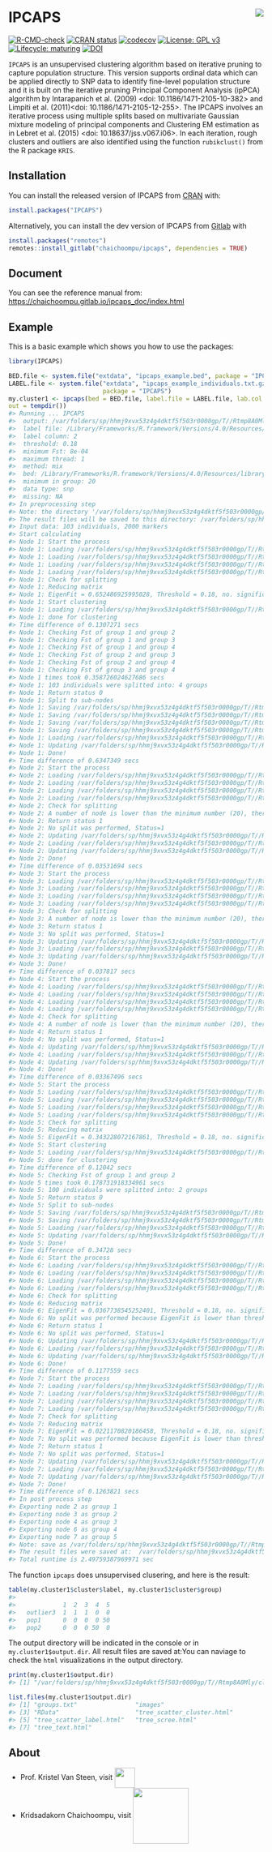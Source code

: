 
<!-- README.md is generated from README.Rmd. Please edit that file -->

# IPCAPS <img src="man/figures/ipcaps_logo.png" align="right" />

<!-- badges: start -->

[![R-CMD-check](https://github.com/kridsadakorn/ipcaps/workflows/R-CMD-check/badge.svg)](https://github.com/kridsadakorn/ipcaps/actions)
[![CRAN
status](https://www.r-pkg.org/badges/version/IPCAPS)](https://CRAN.R-project.org/package=IPCAPS)
[![codecov](https://codecov.io/gh/kridsadakorn/ipcaps/branch/master/graph/badge.svg?token=GGF640V5QY)](https://codecov.io/gh/kridsadakorn/ipcaps)
[![License: GPL
v3](https://img.shields.io/badge/License-GPLv3-blue.svg)](https://www.gnu.org/licenses/gpl-3.0)
[![Lifecycle:
maturing](https://img.shields.io/badge/lifecycle-maturing-blue.svg)](https://www.tidyverse.org/lifecycle/#maturing)
[![DOI](https://zenodo.org/badge/333291312.svg)](https://zenodo.org/badge/latestdoi/333291312)
<!-- badges: end -->

`IPCAPS` is an unsupervised clustering algorithm based on iterative
pruning to capture population structure. This version supports ordinal
data which can be applied directly to SNP data to identify fine-level
population structure and it is built on the iterative pruning Principal
Component Analysis (ipPCA) algorithm by Intarapanich et al. (2009)
\<doi: 10.1186/1471-2105-10-382\> and Limpiti et al. (2011)\<doi:
10.1186/1471-2105-12-255\>. The IPCAPS involves an iterative process
using multiple splits based on multivariate Gaussian mixture modeling of
principal components and Clustering EM estimation as in Lebret et
al. (2015) \<doi: 10.18637/jss.v067.i06\>. In each iteration, rough
clusters and outliers are also identified using the function
`rubikclust()` from the R package `KRIS`.

## Installation

You can install the released version of IPCAPS from
[CRAN](https://CRAN.R-project.org) with:

``` r
install.packages("IPCAPS")
```

Alternatively, you can install the dev version of IPCAPS from
[Gitlab](https://gitlab.com/chaichoompu/ipcaps) with

``` r
install.packages("remotes")
remotes::install_gitlab("chaichoompu/ipcaps", dependencies = TRUE)
```

## Document

You can see the reference manual from:
<https://chaichoompu.gitlab.io/ipcaps_doc/index.html>

## Example

This is a basic example which shows you how to use the packages:

``` r
library(IPCAPS)

BED.file <- system.file("extdata", "ipcaps_example.bed", package = "IPCAPS")
LABEL.file <- system.file("extdata", "ipcaps_example_individuals.txt.gz",
                          package = "IPCAPS")
my.cluster1 <- ipcaps(bed = BED.file, label.file = LABEL.file, lab.col = 2,
out = tempdir())
#> Running ... IPCAPS 
#>  output: /var/folders/sp/hhmj9xvx53z4g4dktf5f503r0000gp/T//Rtmp8A0Mly 
#>  label file: /Library/Frameworks/R.framework/Versions/4.0/Resources/library/IPCAPS/extdata/ipcaps_example_individuals.txt.gz
#>  label column: 2
#>  threshold: 0.18
#>  minimum Fst: 8e-04
#>  maximum thread: 1
#>  method: mix
#>  bed: /Library/Frameworks/R.framework/Versions/4.0/Resources/library/IPCAPS/extdata/ipcaps_example.bed
#>  minimum in group: 20
#>  data type: snp
#>  missing: NA
#> In preprocessing step
#> Note: the directory '/var/folders/sp/hhmj9xvx53z4g4dktf5f503r0000gp/T//Rtmp8A0Mly' is existed. 
#> The result files will be saved to this directory: /var/folders/sp/hhmj9xvx53z4g4dktf5f503r0000gp/T//Rtmp8A0Mly/cluster_output 
#> Input data: 103 individuals, 2000 markers
#> Start calculating
#> Node 1: Start the process
#> Node 1: Loading /var/folders/sp/hhmj9xvx53z4g4dktf5f503r0000gp/T//Rtmp8A0Mly/cluster_output/RData/tree.RData
#> Node 1: Loading /var/folders/sp/hhmj9xvx53z4g4dktf5f503r0000gp/T//Rtmp8A0Mly/cluster_output/RData/condition.RData
#> Node 1: Loading /var/folders/sp/hhmj9xvx53z4g4dktf5f503r0000gp/T//Rtmp8A0Mly/cluster_output/RData/rawdata.RData
#> Node 1: Loading /var/folders/sp/hhmj9xvx53z4g4dktf5f503r0000gp/T//Rtmp8A0Mly/cluster_output/RData/node1.RData
#> Node 1: Check for splitting
#> Node 1: Reducing matrix
#> Node 1: EigenFit = 0.652486925995028, Threshold = 0.18, no. significant PCs = 3
#> Node 1: Start clustering
#> Node 1: Loading /var/folders/sp/hhmj9xvx53z4g4dktf5f503r0000gp/T//Rtmp8A0Mly/cluster_output/RData/node1.RData
#> Node 1: done for clustering
#> Time difference of 0.1307271 secs
#> Node 1: Checking Fst of group 1 and group 2
#> Node 1: Checking Fst of group 1 and group 3
#> Node 1: Checking Fst of group 1 and group 4
#> Node 1: Checking Fst of group 2 and group 3
#> Node 1: Checking Fst of group 2 and group 4
#> Node 1: Checking Fst of group 3 and group 4
#> Node 1 times took 0.358726024627686 secs
#> Node 1: 103 individuals were splitted into: 4 groups
#> Node 1: Return status 0
#> Node 1: Split to sub-nodes
#> Node 1: Saving /var/folders/sp/hhmj9xvx53z4g4dktf5f503r0000gp/T//Rtmp8A0Mly/cluster_output/RData/node2.RData
#> Node 1: Saving /var/folders/sp/hhmj9xvx53z4g4dktf5f503r0000gp/T//Rtmp8A0Mly/cluster_output/RData/node3.RData
#> Node 1: Saving /var/folders/sp/hhmj9xvx53z4g4dktf5f503r0000gp/T//Rtmp8A0Mly/cluster_output/RData/node4.RData
#> Node 1: Saving /var/folders/sp/hhmj9xvx53z4g4dktf5f503r0000gp/T//Rtmp8A0Mly/cluster_output/RData/node5.RData
#> Node 1: Loading /var/folders/sp/hhmj9xvx53z4g4dktf5f503r0000gp/T//Rtmp8A0Mly/cluster_output/RData/tree.RData
#> Node 1: Updating /var/folders/sp/hhmj9xvx53z4g4dktf5f503r0000gp/T//Rtmp8A0Mly/cluster_output/RData/tree.RData
#> Node 1: Done!
#> Time difference of 0.6347349 secs
#> Node 2: Start the process
#> Node 2: Loading /var/folders/sp/hhmj9xvx53z4g4dktf5f503r0000gp/T//Rtmp8A0Mly/cluster_output/RData/tree.RData
#> Node 2: Loading /var/folders/sp/hhmj9xvx53z4g4dktf5f503r0000gp/T//Rtmp8A0Mly/cluster_output/RData/condition.RData
#> Node 2: Loading /var/folders/sp/hhmj9xvx53z4g4dktf5f503r0000gp/T//Rtmp8A0Mly/cluster_output/RData/rawdata.RData
#> Node 2: Loading /var/folders/sp/hhmj9xvx53z4g4dktf5f503r0000gp/T//Rtmp8A0Mly/cluster_output/RData/node2.RData
#> Node 2: Check for splitting
#> Node 2: A number of node is lower than the minimum number (20), therefore split was not performed
#> Node 2: Return status 1
#> Node 2: No split was performed, Status=1
#> Node 2: Updating /var/folders/sp/hhmj9xvx53z4g4dktf5f503r0000gp/T//Rtmp8A0Mly/cluster_output/RData/leafnode.RData
#> Node 2: Loading /var/folders/sp/hhmj9xvx53z4g4dktf5f503r0000gp/T//Rtmp8A0Mly/cluster_output/RData/tree.RData
#> Node 2: Updating /var/folders/sp/hhmj9xvx53z4g4dktf5f503r0000gp/T//Rtmp8A0Mly/cluster_output/RData/tree.RData
#> Node 2: Done!
#> Time difference of 0.03531694 secs
#> Node 3: Start the process
#> Node 3: Loading /var/folders/sp/hhmj9xvx53z4g4dktf5f503r0000gp/T//Rtmp8A0Mly/cluster_output/RData/tree.RData
#> Node 3: Loading /var/folders/sp/hhmj9xvx53z4g4dktf5f503r0000gp/T//Rtmp8A0Mly/cluster_output/RData/condition.RData
#> Node 3: Loading /var/folders/sp/hhmj9xvx53z4g4dktf5f503r0000gp/T//Rtmp8A0Mly/cluster_output/RData/rawdata.RData
#> Node 3: Loading /var/folders/sp/hhmj9xvx53z4g4dktf5f503r0000gp/T//Rtmp8A0Mly/cluster_output/RData/node3.RData
#> Node 3: Check for splitting
#> Node 3: A number of node is lower than the minimum number (20), therefore split was not performed
#> Node 3: Return status 1
#> Node 3: No split was performed, Status=1
#> Node 3: Updating /var/folders/sp/hhmj9xvx53z4g4dktf5f503r0000gp/T//Rtmp8A0Mly/cluster_output/RData/leafnode.RData
#> Node 3: Loading /var/folders/sp/hhmj9xvx53z4g4dktf5f503r0000gp/T//Rtmp8A0Mly/cluster_output/RData/tree.RData
#> Node 3: Updating /var/folders/sp/hhmj9xvx53z4g4dktf5f503r0000gp/T//Rtmp8A0Mly/cluster_output/RData/tree.RData
#> Node 3: Done!
#> Time difference of 0.037817 secs
#> Node 4: Start the process
#> Node 4: Loading /var/folders/sp/hhmj9xvx53z4g4dktf5f503r0000gp/T//Rtmp8A0Mly/cluster_output/RData/tree.RData
#> Node 4: Loading /var/folders/sp/hhmj9xvx53z4g4dktf5f503r0000gp/T//Rtmp8A0Mly/cluster_output/RData/condition.RData
#> Node 4: Loading /var/folders/sp/hhmj9xvx53z4g4dktf5f503r0000gp/T//Rtmp8A0Mly/cluster_output/RData/rawdata.RData
#> Node 4: Loading /var/folders/sp/hhmj9xvx53z4g4dktf5f503r0000gp/T//Rtmp8A0Mly/cluster_output/RData/node4.RData
#> Node 4: Check for splitting
#> Node 4: A number of node is lower than the minimum number (20), therefore split was not performed
#> Node 4: Return status 1
#> Node 4: No split was performed, Status=1
#> Node 4: Updating /var/folders/sp/hhmj9xvx53z4g4dktf5f503r0000gp/T//Rtmp8A0Mly/cluster_output/RData/leafnode.RData
#> Node 4: Loading /var/folders/sp/hhmj9xvx53z4g4dktf5f503r0000gp/T//Rtmp8A0Mly/cluster_output/RData/tree.RData
#> Node 4: Updating /var/folders/sp/hhmj9xvx53z4g4dktf5f503r0000gp/T//Rtmp8A0Mly/cluster_output/RData/tree.RData
#> Node 4: Done!
#> Time difference of 0.03367496 secs
#> Node 5: Start the process
#> Node 5: Loading /var/folders/sp/hhmj9xvx53z4g4dktf5f503r0000gp/T//Rtmp8A0Mly/cluster_output/RData/tree.RData
#> Node 5: Loading /var/folders/sp/hhmj9xvx53z4g4dktf5f503r0000gp/T//Rtmp8A0Mly/cluster_output/RData/condition.RData
#> Node 5: Loading /var/folders/sp/hhmj9xvx53z4g4dktf5f503r0000gp/T//Rtmp8A0Mly/cluster_output/RData/rawdata.RData
#> Node 5: Loading /var/folders/sp/hhmj9xvx53z4g4dktf5f503r0000gp/T//Rtmp8A0Mly/cluster_output/RData/node5.RData
#> Node 5: Check for splitting
#> Node 5: Reducing matrix
#> Node 5: EigenFit = 0.343228072167861, Threshold = 0.18, no. significant PCs = 3
#> Node 5: Start clustering
#> Node 5: Loading /var/folders/sp/hhmj9xvx53z4g4dktf5f503r0000gp/T//Rtmp8A0Mly/cluster_output/RData/node5.RData
#> Node 5: done for clustering
#> Time difference of 0.12042 secs
#> Node 5: Checking Fst of group 1 and group 2
#> Node 5 times took 0.178731918334961 secs
#> Node 5: 100 individuals were splitted into: 2 groups
#> Node 5: Return status 0
#> Node 5: Split to sub-nodes
#> Node 5: Saving /var/folders/sp/hhmj9xvx53z4g4dktf5f503r0000gp/T//Rtmp8A0Mly/cluster_output/RData/node6.RData
#> Node 5: Saving /var/folders/sp/hhmj9xvx53z4g4dktf5f503r0000gp/T//Rtmp8A0Mly/cluster_output/RData/node7.RData
#> Node 5: Loading /var/folders/sp/hhmj9xvx53z4g4dktf5f503r0000gp/T//Rtmp8A0Mly/cluster_output/RData/tree.RData
#> Node 5: Updating /var/folders/sp/hhmj9xvx53z4g4dktf5f503r0000gp/T//Rtmp8A0Mly/cluster_output/RData/tree.RData
#> Node 5: Done!
#> Time difference of 0.34728 secs
#> Node 6: Start the process
#> Node 6: Loading /var/folders/sp/hhmj9xvx53z4g4dktf5f503r0000gp/T//Rtmp8A0Mly/cluster_output/RData/tree.RData
#> Node 6: Loading /var/folders/sp/hhmj9xvx53z4g4dktf5f503r0000gp/T//Rtmp8A0Mly/cluster_output/RData/condition.RData
#> Node 6: Loading /var/folders/sp/hhmj9xvx53z4g4dktf5f503r0000gp/T//Rtmp8A0Mly/cluster_output/RData/rawdata.RData
#> Node 6: Loading /var/folders/sp/hhmj9xvx53z4g4dktf5f503r0000gp/T//Rtmp8A0Mly/cluster_output/RData/node6.RData
#> Node 6: Check for splitting
#> Node 6: Reducing matrix
#> Node 6: EigenFit = 0.0367738545252401, Threshold = 0.18, no. significant PCs = 
#> Node 6: No split was performed because EigenFit is lower than threshold
#> Node 6: Return status 1
#> Node 6: No split was performed, Status=1
#> Node 6: Updating /var/folders/sp/hhmj9xvx53z4g4dktf5f503r0000gp/T//Rtmp8A0Mly/cluster_output/RData/leafnode.RData
#> Node 6: Loading /var/folders/sp/hhmj9xvx53z4g4dktf5f503r0000gp/T//Rtmp8A0Mly/cluster_output/RData/tree.RData
#> Node 6: Updating /var/folders/sp/hhmj9xvx53z4g4dktf5f503r0000gp/T//Rtmp8A0Mly/cluster_output/RData/tree.RData
#> Node 6: Done!
#> Time difference of 0.1177559 secs
#> Node 7: Start the process
#> Node 7: Loading /var/folders/sp/hhmj9xvx53z4g4dktf5f503r0000gp/T//Rtmp8A0Mly/cluster_output/RData/tree.RData
#> Node 7: Loading /var/folders/sp/hhmj9xvx53z4g4dktf5f503r0000gp/T//Rtmp8A0Mly/cluster_output/RData/condition.RData
#> Node 7: Loading /var/folders/sp/hhmj9xvx53z4g4dktf5f503r0000gp/T//Rtmp8A0Mly/cluster_output/RData/rawdata.RData
#> Node 7: Loading /var/folders/sp/hhmj9xvx53z4g4dktf5f503r0000gp/T//Rtmp8A0Mly/cluster_output/RData/node7.RData
#> Node 7: Check for splitting
#> Node 7: Reducing matrix
#> Node 7: EigenFit = 0.0221170820186458, Threshold = 0.18, no. significant PCs = 
#> Node 7: No split was performed because EigenFit is lower than threshold
#> Node 7: Return status 1
#> Node 7: No split was performed, Status=1
#> Node 7: Updating /var/folders/sp/hhmj9xvx53z4g4dktf5f503r0000gp/T//Rtmp8A0Mly/cluster_output/RData/leafnode.RData
#> Node 7: Loading /var/folders/sp/hhmj9xvx53z4g4dktf5f503r0000gp/T//Rtmp8A0Mly/cluster_output/RData/tree.RData
#> Node 7: Updating /var/folders/sp/hhmj9xvx53z4g4dktf5f503r0000gp/T//Rtmp8A0Mly/cluster_output/RData/tree.RData
#> Node 7: Done!
#> Time difference of 0.1263821 secs
#> In post process step
#> Exporting node 2 as group 1
#> Exporting node 3 as group 2
#> Exporting node 4 as group 3
#> Exporting node 6 as group 4
#> Exporting node 7 as group 5
#> Note: save as /var/folders/sp/hhmj9xvx53z4g4dktf5f503r0000gp/T//Rtmp8A0Mly/cluster_output/groups.txt
#> The result files were saved at:  /var/folders/sp/hhmj9xvx53z4g4dktf5f503r0000gp/T//Rtmp8A0Mly/cluster_output 
#> Total runtime is 2.49759387969971 sec
```

The function `ipcaps` does unsupervised clusering, and here is the
result:

``` r
table(my.cluster1$cluster$label, my.cluster1$cluster$group)
#>           
#>             1  2  3  4  5
#>   outlier3  1  1  1  0  0
#>   pop1      0  0  0  0 50
#>   pop2      0  0  0 50  0
```

The output directory will be indicated in the console or in
`my.cluster1$output.dir`. All result files are saved at:You can naviage
to check the `html` visualizations in the output directory.

``` r
print(my.cluster1$output.dir)
#> [1] "/var/folders/sp/hhmj9xvx53z4g4dktf5f503r0000gp/T//Rtmp8A0Mly/cluster_output"

list.files(my.cluster1$output.dir)
#> [1] "groups.txt"                "images"                   
#> [3] "RData"                     "tree_scatter_cluster.html"
#> [5] "tree_scatter_label.html"   "tree_scree.html"          
#> [7] "tree_text.html"
```

## About

  - Prof. Kristel Van Steen, visit
    <a href="http://bio3.giga.ulg.ac.be/" border=0 style="border:0; text-decoration:none; outline:none"><img width="40px" src="man/figures/bio3_logo.png" align="center" /></a><br />
  - Kridsadakorn Chaichoompu, visit
    <a href="http://www.biostatgen.org/" border=0 style="border:0; text-decoration:none; outline:none"><img width="110px" src="man/figures/biostatgen_logo.png" align="center" /></a><br />
